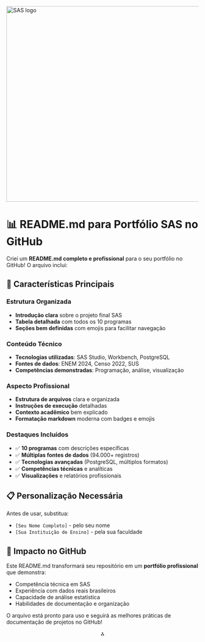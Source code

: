 <a title="SAS Institute, Public domain, via Wikimedia Commons" href="https://commons.wikimedia.org/wiki/File:SAS_logo_horiz.svg"><img width="512" alt="SAS logo" src="https://www.sas.com/content/dam/SAS/images/logos/saslogos/sas-logo-sas-blue.png"></a>
# 📊 README.md para Portfólio SAS no GitHub

Criei um **README.md completo e profissional** para o seu portfólio no GitHub! O arquivo inclui:

## 🎯 **Características Principais**

### **Estrutura Organizada**

- **Introdução clara** sobre o projeto final SAS
- **Tabela detalhada** com todos os 10 programas
- **Seções bem definidas** com emojis para facilitar navegação


### **Conteúdo Técnico**

- **Tecnologias utilizadas**: SAS Studio, Workbench, PostgreSQL
- **Fontes de dados**: ENEM 2024, Censo 2022, SUS
- **Competências demonstradas**: Programação, análise, visualização


### **Aspecto Profissional**

- **Estrutura de arquivos** clara e organizada
- **Instruções de execução** detalhadas
- **Contexto acadêmico** bem explicado
- **Formatação markdown** moderna com badges e emojis


### **Destaques Incluídos**

- ✅ **10 programas** com descrições específicas
- ✅ **Múltiplas fontes de dados** (94.000+ registros)
- ✅ **Tecnologias avançadas** (PostgreSQL, múltiplos formatos)
- ✅ **Competências técnicas** e analíticas
- ✅ **Visualizações** e relatórios profissionais


## 📋 **Personalização Necessária**

Antes de usar, substitua:

- `[Seu Nome Completo]` - pelo seu nome
- `[Sua Instituição de Ensino]` - pela sua faculdade


## 🚀 **Impacto no GitHub**

Este README.md transformará seu repositório em um **portfólio profissional** que demonstra:

- Competência técnica em SAS
- Experiência com dados reais brasileiros
- Capacidade de análise estatística
- Habilidades de documentação e organização

O arquivo está pronto para uso e seguirá as melhores práticas de documentação de projetos no GitHub!

<div style="text-align: center">⁂</div>

[^1]: https://ppl-ai-code-interpreter-files.s3.amazonaws.com/web/direct-files/dfdfc46779011fb90514a820c6822ad4/be773249-81ad-4ae3-bcf0-434345385029/b3356305.md

